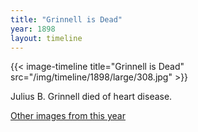 ```yaml
---
title: "Grinnell is Dead"
year: 1898
layout: timeline
---
```


{{< image-timeline title="Grinnell is Dead" src="/img/timeline/1898/large/308.jpg" >}}


Julius B. Grinnell died of heart disease.  

[Other images from this year](/historical/timeline/1898)